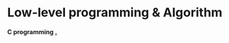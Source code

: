 # Low-level programming & Algorithm

#### C programming [.](http://harmful.cat-v.org/software/c++/linus)
